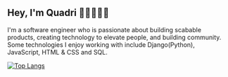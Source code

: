 ## Hey, I'm Quadri 👋👩‍💻👨‍💻
I'm a software engineer who is passionate about building scabable products, creating technology to elevate people, and building community. Some technologies I enjoy working with include Django(Python), JavaScript, HTML & CSS and SQL. 

[![Top Langs](https://github-readme-stats.vercel.app/api/top-langs/?username=nerdquad)](https://github.com/anuraghazra/github-readme-stats)

<!--
**NerdQuad/NerdQuad** is a ✨ _special_ ✨ repository because its `README.md` (this file) appears on your GitHub profile.


Here are some ideas to get you started:

- 🔭 I’m currently working on ...
- 🌱 I’m currently learning ...
- 👯 I’m looking to collaborate on ...
- 🤔 I’m looking for help with ... 
- 💬 Ask me about ...
- 📫 How to reach me: ...
- 😄 Pronouns: ...
- ⚡ Fun fact: ...
-->
